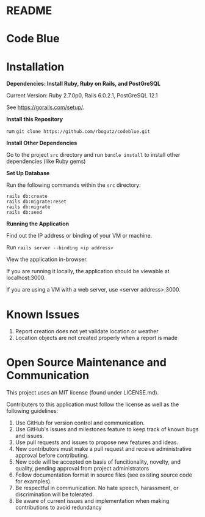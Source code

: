 # README
# Code Blue

# Installation

**Dependencies: Install Ruby, Ruby on Rails, and PostGreSQL**

Current Version: Ruby  2.7.0p0, Rails 6.0.2.1, PostGreSQL 12.1

See https://gorails.com/setup/.

**Install this Repository**

run `git clone https://github.com/rbogutz/codeblue.git`

**Install Other Dependencies**

Go to the project `src` directory and run `bundle install` to install other dependencies (like Ruby gems)

**Set Up Database**

Run the following commands within the `src` directory:
```
rails db:create
rails db:migrate:reset
rails db:migrate 
rails db:seed
```

**Running the Application**

Find out the IP address or binding of your VM or machine.

Run `rails server --binding <ip address>`

View the application in-browser.

If you are running it locally, the application should be viewable at localhost:3000.

If you are using a VM with a web server, use \<server address\>:3000.

# Known Issues

1. Report creation does not yet validate location or weather
2. Location objects are not created properly when a report is made

# Open Source Maintenance and Communication
This project uses an MIT license (found under LICENSE.md).

Contributers to this application must follow the license as well as the following guidelines:

1. Use GitHub for version control and communication.
2. Use GitHub's issues and milestones feature to keep track of known bugs and issues.
3. Use pull requests and issues to propose new features and ideas.
4. New contributors must make a pull request and receive administrative approval before contributing.
5. New code will be accepted on basis of funcitionality, novelty, and quality, pending approval from project administrators
6. Follow documentation format in source files (see existing source code for examples).
7. Be respectful in communication. No hate speech, harassment, or discrimination will be tolerated.
8. Be aware of current issues and implementation when making contributions to avoid redundancy
